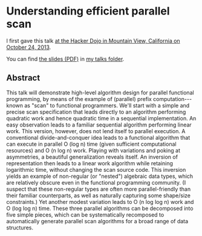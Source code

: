 # Understanding efficient parallel scan

I first gave this talk [at the Hacker Dojo in Mountain View, California on October 24, 2013](http://www.meetup.com/haskellhackersathackerdojo/events/132372202/).

You can find [the slides (PDF)](http://conal.net/talks/understanding-parallel-scan.pdf) in [my talks folder](http://conal.net/talks/).

## Abstract

This talk will demonstrate high-level algorithm design for parallel functional programming, by means of the example of (parallel) prefix computation---known as "scan" to functional programmers. We'll start with a simple and precise scan specification that leads directly to an algorithm performing quadratic work and hence quadratic time in a sequential implementation. An easy observation leads to a familiar sequential algorithm performing linear work. This version, however, does not lend itself to parallel execution. A conventional divide-and-conquer idea leads to a functional algorithm that can execute in parallel O (log n) time (given sufficient computational resources) and O (n log n) work. Playing with variations and poking at asymmetries, a beautiful generalization reveals itself. An inversion of representation then leads to a linear work algorithm while retaining logarithmic time, without changing the scan source code. This inversion yields an example of non-regular (or "nested") algebraic data types, which are relatively obscure even in the functional programming community. (I suspect that these non-regular types are often more parallel-friendly than their familiar counterparts, as well as naturally capturing some shape/size constraints.) Yet another modest variation leads to O (n log log n) work and O (log log n) time. These three parallel algorithms can be decomposed into five simple pieces, which can be systematically recomposed to automatically generate parallel scan algorithms for a broad range of data structures.
